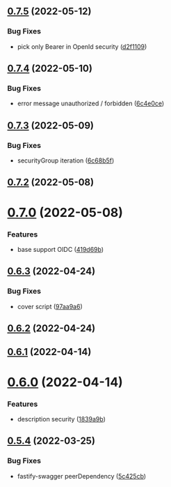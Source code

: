 ## [0.7.5](https://github.com/GiovanniCardamone/fastify-autosecurity/compare/v0.7.4...v0.7.5) (2022-05-12)


### Bug Fixes

* pick only Bearer in OpenId security ([d2f1109](https://github.com/GiovanniCardamone/fastify-autosecurity/commit/d2f1109bdb38da4413d042d46573f56260bf4ad1))



## [0.7.4](https://github.com/GiovanniCardamone/fastify-autosecurity/compare/v0.7.3...v0.7.4) (2022-05-10)


### Bug Fixes

* error message unauthorized / forbidden ([6c4e0ce](https://github.com/GiovanniCardamone/fastify-autosecurity/commit/6c4e0ce94806bdab402b4126b25432d2e9c51cbd))



## [0.7.3](https://github.com/GiovanniCardamone/fastify-autosecurity/compare/v0.7.2...v0.7.3) (2022-05-09)


### Bug Fixes

* securityGroup iteration ([6c68b5f](https://github.com/GiovanniCardamone/fastify-autosecurity/commit/6c68b5f563a483d765af93410259f753ea9092c6))



## [0.7.2](https://github.com/GiovanniCardamone/fastify-autosecurity/compare/v0.7.0...v0.7.2) (2022-05-08)



# [0.7.0](https://github.com/GiovanniCardamone/fastify-autosecurity/compare/v0.6.3...v0.7.0) (2022-05-08)


### Features

* base support OIDC ([419d69b](https://github.com/GiovanniCardamone/fastify-autosecurity/commit/419d69b5321ec333bd0228fce18ed7c71098e63c))



## [0.6.3](https://github.com/GiovanniCardamone/fastify-autosecurity/compare/v0.6.2...v0.6.3) (2022-04-24)


### Bug Fixes

* cover script ([97aa9a6](https://github.com/GiovanniCardamone/fastify-autosecurity/commit/97aa9a699c9dfb4d26c73d28f02d6a5d7574a29d))



## [0.6.2](https://github.com/GiovanniCardamone/fastify-autosecurity/compare/v0.6.1...v0.6.2) (2022-04-24)



## [0.6.1](https://github.com/GiovanniCardamone/fastify-autosecurity/compare/v0.6.0...v0.6.1) (2022-04-14)



# [0.6.0](https://github.com/GiovanniCardamone/fastify-autosecurity/compare/v0.5.4...v0.6.0) (2022-04-14)


### Features

* description security ([1839a9b](https://github.com/GiovanniCardamone/fastify-autosecurity/commit/1839a9b8705dddc38f2cedaf2a5d5093f792df53))



## [0.5.4](https://github.com/GiovanniCardamone/fastify-autosecurity/compare/v0.5.3...v0.5.4) (2022-03-25)


### Bug Fixes

* fastify-swagger peerDependency ([5c425cb](https://github.com/GiovanniCardamone/fastify-autosecurity/commit/5c425cb678d750b31f2ec1f3bad9b08aaede082e))



